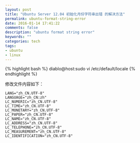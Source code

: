 ```yaml
---
layout: post
title: "Ubuntu Server 12.04 初始化月份字符串出错 的解决方法"
permalink: ubuntu-format-string-error
date: 2016-01-14 17:41:22
comments: false
description: "ubuntu format string error"
keywords: ""
categories: tech
tags:
- ubuntu
- linux
---
```



{% highlight bash %}
diablo@host:sudo vi /etc/default/locale
{% endhighlight %}

修改文件内容如下：
<!--more-->



    LANG="zh_CN.UTF-8"
    LANGUAGE="zh_CN:zh"
    LC_NUMERIC="zh_CN.UTF-8"
    LC_TIME="zh_CN.UTF-8"
    LC_MONETARY="zh_CN.UTF-8"
    LC_PAPER="zh_CN.UTF-8"
    LC_NAME="zh_CN.UTF-8"
    LC_ADDRESS="zh_CN.UTF-8"
    LC_TELEPHONE="zh_CN.UTF-8"
    LC_MEASUREMENT="zh_CN.UTF-8"
    LC_IDENTIFICATION="zh_CN.UTF-8"
